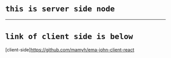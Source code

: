# `this is server side node `
---------------------------------------------
# `link of client side is below `
[client-side]https://github.com/mamyh/ema-john-client-react